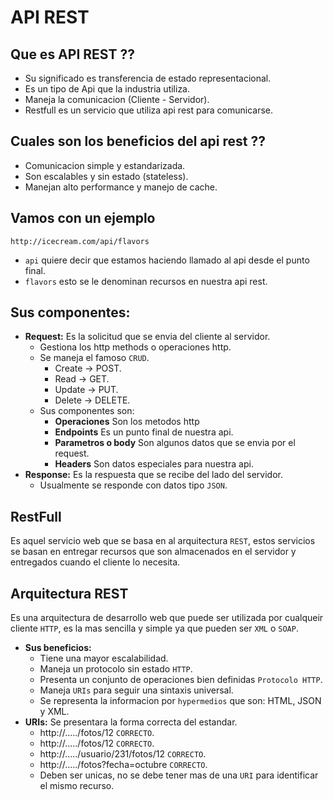 # API REST

## Que es API REST ??
* Su significado es transferencia de estado representacional.
* Es un tipo de Api que la industria utiliza.
* Maneja la comunicacion (Cliente - Servidor).
* Restfull es un servicio que utiliza api rest para comunicarse.

## Cuales son los beneficios del api rest ??
* Comunicacion simple y estandarizada.
* Son escalables y sin estado (stateless).
* Manejan alto performance y manejo de cache.

## Vamos con un ejemplo
`http://icecream.com/api/flavors`
* `api` quiere decir que estamos haciendo llamado al api desde el punto final.
* `flavors` esto se le denominan recursos en nuestra api rest.

## Sus componentes:
* **Request:** Es la solicitud que se envia del cliente al servidor.
    * Gestiona los http methods o operaciones http.
    * Se maneja el famoso `CRUD`.
        * Create -> POST.
        * Read -> GET.
        * Update -> PUT.
        * Delete -> DELETE.
    * Sus componentes son:
        * **Operaciones** Son los metodos http
        * **Endpoints** Es un punto final de nuestra api.
        * **Parametros o body** Son algunos datos que se envia por el request.
        * **Headers** Son datos especiales para nuestra api.
* **Response:** Es la respuesta que se recibe del lado del servidor.
    * Usualmente se responde con datos tipo ``JSON``.

## RestFull
Es aquel servicio web que se basa en al arquitectura ``REST``, estos servicios se basan en entregar recursos que son almacenados en el servidor y entregados cuando el cliente lo necesita.

## Arquitectura REST
Es una arquitectura de desarrollo web que puede ser utilizada por cualqueir cliente ``HTTP``, es la mas sencilla y simple ya que pueden ser ``XML`` o ``SOAP``.

* **Sus beneficios:**
    * Tiene una mayor escalabilidad.
    * Maneja un protocolo sin estado `HTTP`.
    * Presenta un conjunto de operaciones bien definidas ``Protocolo HTTP``.
    * Maneja ``URIs`` para seguir una sintaxis universal.
    * Se representa la informacion por ``hypermedios`` que son: HTML, JSON y XML.
* **URIs:** Se presentara la forma correcta del estandar.
    * http://...../fotos/12 `CORRECTO`.
    * http://...../fotos/12 `CORRECTO`.
    * http://...../usuario/231/fotos/12 `CORRECTO`.
    * http://...../fotos?fecha=octubre `CORRECTO`.
    * Deben ser unicas, no se debe tener mas de una `URI` para identificar el mismo recurso.
